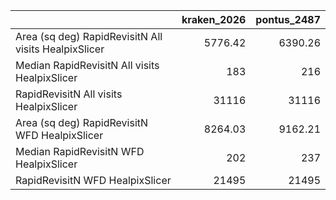 |                                                      |   kraken_2026 |   pontus_2487 |
|:-----------------------------------------------------|--------------:|--------------:|
| Area (sq deg) RapidRevisitN All visits HealpixSlicer |       5776.42 |       6390.26 |
| Median RapidRevisitN All visits HealpixSlicer        |        183    |        216    |
| RapidRevisitN All visits HealpixSlicer               |      31116    |      31116    |
| Area (sq deg) RapidRevisitN WFD HealpixSlicer        |       8264.03 |       9162.21 |
| Median RapidRevisitN WFD HealpixSlicer               |        202    |        237    |
| RapidRevisitN WFD HealpixSlicer                      |      21495    |      21495    |
